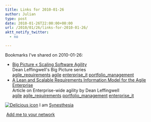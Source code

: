 ```yaml
---
title: Links for 2010-01-26
author: Julian
type: post
date: 2010-01-26T22:00:00+00:00
url: /2010/01/26/links-for-2010-01-26/
aktt_notify_twitter:
  - no

---
```

Bookmarks I&#8217;ve shared on 2010-01-26:

  * [Big Picture &laquo; Scaling Software Agility][1]  
    Dean Leffingwell's Big Picture series  
    [agile_requirements][2] [agile][3] [enterprise_it][4] [portfolio_management][5] 
  * [A Lean and Scalable Requirements Information Model for the Agile Enterprise][6]  
    Article on Enterprise-wide agility by Dean Leffingwell  
    [agile][3] [agile_requirements][2] [portfolio_management][5] [enterprise_it][4] 

<p class="deliciouslink">
  <a href="http://del.icio.us/synesthesia" title="See all my bookmarks on del.icio.us"><img src="https://www.synesthesia.co.uk/images/deliciousicon.jpg" alt="Delicious icon" /></a>&nbsp;I am <a href="http://del.icio.us/synesthesia" title="See all my bookmarks on del.icio.us">Synesthesia</a>
</p>

<p class="deliciouslink">
  <a href="http://del.icio.us/network?add=synesthesia" title="Add me to your del.icio.us network"><img src="https://www.synesthesia.co.uk/images/add.gif" alt="" /></a>&nbsp;<a href="http://del.icio.us/network?add=synesthesia" title="Add me to your del.icio.us network">Add me to your network</a>
</p>

 [1]: http://scalingsoftwareagility.wordpress.com/category/big-picture
 [2]: http://delicious.com/synesthesia/agile_requirements
 [3]: http://delicious.com/synesthesia/agile
 [4]: http://delicious.com/synesthesia/enterprise_it
 [5]: http://delicious.com/synesthesia/portfolio_management
 [6]: http://www.modernanalyst.com/Resources/Articles/tabid/115/articleType/ArticleView/articleId/982/A-Lean-and-Scalable-Requirements-Information-Model-for-the-Agile-Enterprise.aspx